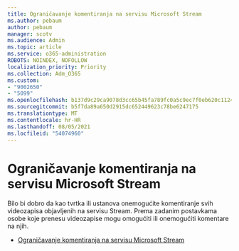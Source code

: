 ```yaml
---
title: Ograničavanje komentiranja na servisu Microsoft Stream
ms.author: pebaum
author: pebaum
manager: scotv
ms.audience: Admin
ms.topic: article
ms.service: o365-administration
ROBOTS: NOINDEX, NOFOLLOW
localization_priority: Priority
ms.collection: Adm_O365
ms.custom:
- "9002650"
- "5099"
ms.openlocfilehash: b137d9c29ca9078d3cc65b45fa789fc0a5c9ec7f0eb620c1124bf09ed6bfa852
ms.sourcegitcommit: b5f7da89a650d2915dc652449623c78be6247175
ms.translationtype: MT
ms.contentlocale: hr-HR
ms.lasthandoff: 08/05/2021
ms.locfileid: "54074960"
---
```

# <a name="restrict-commenting-in-microsoft-stream"></a>Ograničavanje komentiranja na servisu Microsoft Stream

Bilo bi dobro da kao tvrtka ili ustanova onemogućite komentiranje svih videozapisa objavljenih na servisu Stream. Prema zadanim postavkama osobe koje prenesu videozapise mogu omogućiti ili onemogućiti komentare na njih.

- [Ograničavanje komentiranja na servisu Microsoft Stream](https://docs.microsoft.com/stream/portal-disable-comments)
